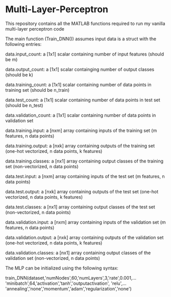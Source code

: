 # Multi-Layer-Perceptron

This repository contains all the MATLAB functions required to run my vanilla multi-layer perceptron code

The main function (Train_DNN()) assumes input data is a struct with the following entries:

data.input_count: a [1x1] scalar containing number of input features (should be m)

data.output_count: a [1x1] scalar containging number of output classes (should be k)

data.training_count: a [1x1] scalar containing number of data points in training set (should be n_train)

data.test_count: a [1x1] scalar containing number of data points in test set (should be n_test)

data.validation_count: a [1x1] scalar containing number of data points in validation set

data.training.input: a [nxm] array containing inputs of the training set (m features, n data points)

data.training.output: a [nxk] array containing outputs of the training set (one-hot vectorized, n data points, k features)

data.training.classes: a [nx1] array containing output classes of the training set (non-vectorized, n data points)

data.test.input: a [nxm] array containing inputs of the test set (m features, n data points)

data.test.output: a [nxk] array containing outputs of the test set (one-hot vectorized, n data points, k features)

data.test.classes: a [nx1] array containing output classes of the test set (non-vectorized, n data points)

data.validation.input: a [nxm] array containing inputs of the validation set (m features, n data points)

data.validation.output: a [nxk] array containing outputs of the validation set (one-hot vectorized, n data points, k features)

data.validation.classes: a [nx1] array containing output classes of the validation set (non-vectorized, n data points)

The MLP can be initialized using the following syntax:

train_DNN(dataset,'numNodes',60,'numLayers',3,'rate',0.001,...
    'minibatch',64,'activation','tanh','outputactivation', 'relu',...
    'annealing','none','momentum','adam','regularization','none')
